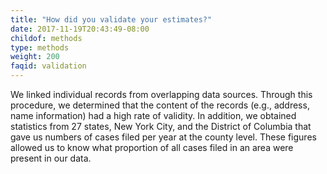 ```yaml
---
title: "How did you validate your estimates?"
date: 2017-11-19T20:43:49-08:00
childof: methods
type: methods
weight: 200
faqid: validation
---
```

We linked individual records from overlapping data sources. Through this procedure, we determined that the content of the records (e.g., address, name information) had a high rate of validity. In addition, we obtained statistics from 27 states, New York City, and the District of Columbia that gave us numbers of cases filed per year at the county level. These figures allowed us to know what proportion of all cases filed in an area were present in our data.

